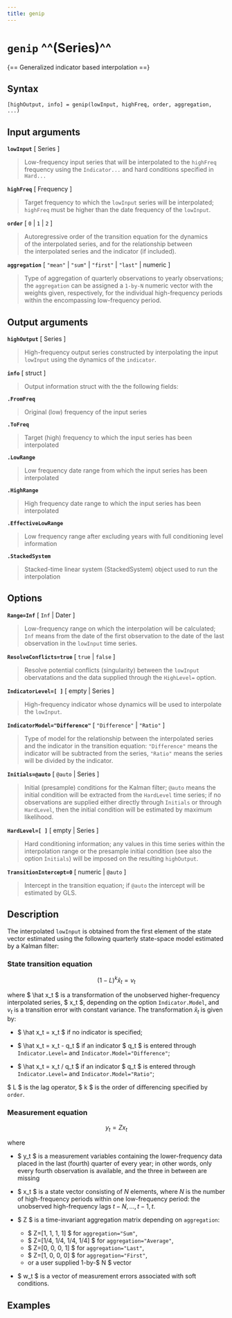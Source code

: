 ```yaml
---
title: genip
---
```


# `genip` ^^(Series)^^

{== Generalized indicator based interpolation ==}


## Syntax 

    [highOutput, info] = genip(lowInput, highFreq, order, aggregation, ...)


## Input arguments 

__`lowInput`__ [ Series ] 
> 
> Low-frequency input series that will be interpolated to the `highFreq`
> frequency using the `Indicator...` and hard conditions specified in `Hard...`
> 

__`highFreq`__ [ Frequency ]
> 
> Target frequency to which the `lowInput` series will be interpolated;
> `highFreq` must be higher than the date frequency of the `lowInput`.
> 

__`order`__ [ `0` | `1` | `2` ]
> 
> Autoregressive order of the transition equation for the dynamics
> of the interpolated series, and for the relationship between
> the interpolated series and the indicator (if included).
> 

__`aggregation`__ [ `"mean"` | `"sum"` | `"first"` | `"last"` | numeric ]
> 
> Type of aggregation of quarterly observations to yearly observations;
> the `aggregation` can be assigned a `1-by-N` numeric vector with
> the weights given, respectively, for the individual high-frequency
> periods within the encompassing low-frequency period.
> 

## Output arguments 

__`highOutput`__ [ Series ] 
> 
> High-frequency output series constructed by interpolating the input
> `lowInput` using the dynamics of the `indicator`.
> 

__`info`__ [ struct ]
> 
> Output information struct with the the following fields:
> 

__`.FromFreq`__ 
> 
> Original (low) frequency of the input series
> 

__`.ToFreq`__ 
> 
> Target (high) frequency to which the input series has been interpolated
> 

__`.LowRange`__ 
> 
> Low frequency date range from which the input series has been interpolated
> 

__`.HighRange`__ 
> 
> High frequency date range to which the input series has been interpolated
> 

__`.EffectiveLowRange`__
> 
> Low frequency range after excluding years with full conditioning level information
> 

__`.StackedSystem`__
> 
> Stacked-time linear system (StackedSystem) object used to run the interpolation
> 


## Options 

__`Range=Inf`__ [ `Inf` | Dater ]
> 
> Low-frequency range on which the interpolation will be calculated;
> `Inf` means from the date of the first observation to
> the date of the last observation in the `lowInput` time series.
> 

__`ResolveConflicts=true`__ [ `true` | `false` ]
> 
> Resolve potential conflicts (singularity) between the `lowInput`
> obervatations and the data supplied through the `HighLevel=` option.
> 

__`IndicatorLevel=[ ]`__ [ empty | Series ] 
> 
> High-frequency indicator whose dynamics will be used to interpolate
> the `lowInput`.
> 

__`IndicatorModel="Difference"`__ [ `"Difference"` | `"Ratio"` ]
> 
> Type of model for the relationship between the interpolated series
> and the indicator in the transition equation: `"Difference"`
> means the indicator will be subtracted from the series, `"Ratio"`
> means the series will be divided by the indicator.
> 

__`Initials=@auto`__ [ `@auto` | Series ]
> 
> Initial (presample) conditions for the Kalman filter; `@auto` means
> the initial condition will be extracted from the `HardLevel`
> time series; if no observations are supplied either directly
> through `Initials` or through `HardLevel`, then the initial
> condition will be estimated by maximum likelihood.
> 

__`HardLevel=[ ]`__ [ empty | Series ]
> 
> Hard conditioning information; any values in this time series within
> the interpolation range or the presample initial condition (see also
> the option `Initials`) will be imposed on the resulting `highOutput`.
> 

__`TransitionIntercept=0`__ [ numeric | `@auto` ]
> 
> Intercept in the transition equation; if `@auto` the intercept will
> be estimated by GLS.
> 

## Description 

The interpolated `lowInput` is obtained from the first element of the state
vector estimated using the following quarterly state-space model
estimated by a Kalman filter:

### State transition equation 

$$ \left(1 - L\right)^k \hat x_t = v_t $$

where $ \hat x_t $ is a transformation of the unobserved higher-frequency
interpolated series, $ x_t $, depending on the option `Indicator.Model`,
and $v_t$ is a transition error with constant variance. The
transformation $\hat x_t$ is given by:

* $ \hat x_t = x_t $ if no indicator is specified;

* $ \hat x_t = x_t - q_t $ if an indicator $ q_t $ is entered through
`Indicator.Level=` and `Indicator.Model="Difference"`;

* $ \hat x_t = x_t / q_t $ if an indicator $ q_t $ is entered through
`Indicator.Level=` and `Indicator.Model="Ratio"`;

$ L $ is the lag operator, $ k $ is the order of differencing
specified by `order`.

### Measurement equation ###

$$ y_t = Z x_t $$

where 

* $ y_t $ is a measurement variables containing the lower-frequency data
placed in the last (fourth) quarter of every year; in other words, only
every fourth observation is available, and the three in between are
missing

* $ x_t $ is a state vector consisting of $N$ elements, where $N$
is the number of high-frequency periods within one low-frequency period:
the unobserved high-frequency lags $t-N, \dots, t-1, t$.

* $ Z $ is a time-invariant aggregation matrix depending on
`aggregation`: 
    * $ Z=[1, 1, 1, 1] $ for `aggregation="Sum"`, 
    * $ Z=[1/4, 1/4, 1/4, 1/4] $ for `aggregation="Average"`, 
    * $ Z=[0, 0, 0, 1] $ for `aggregation="Last"`, 
    * $ Z=[1, 0, 0, 0] $ for `aggregation="First"`, 
    * or a user supplied 1-by-$ N $ vector

* $ w_t $ is a vector of measurement errors associated with soft
conditions.

## Examples

```matlab
```

